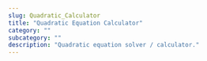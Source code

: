 ```yaml
---
slug: Quadratic_Calculator
title: "Quadratic Equation Calculator"
category: ""
subcategory: ""
description: "Quadratic equation solver / calculator."
---
```


